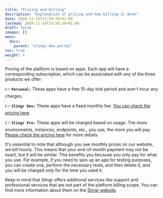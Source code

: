 ```yaml
---
title: "Pricing and billing"
description: "Explanation of pricing and how billing is done"
date: 2020-11-16T13:59:39+01:00
lastmod: 2020-11-16T13:59:39+01:00
draft: false
images: []
menu:
  docs:
    parent: "slingr-dev-portal"
toc: true
weight: 4
---
```

Pricing of the platform is based on apps. Each app will have a corresponding subscription, which can be associated with any of the three products we offer:

👉 **`Personal:`** These apps have a free 15-day trial period and won't incur any charges.

👉 **`Slingr Dev:`** These apps have a fixed monthly fee. [You can check the pricing here](https://www.slingr.io/pricing).

👉 **`Slingr Pro:`** These apps will be charged based on usage. The more environments, instances, endpoints, etc., you use, the more you will pay. [Please check the pricing here](https://www.slingr.io/pricing) for more details.

It's essential to note that although you see monthly prices on our website, we bill hourly. This means that your end-of-month payment may not be exact, but it will be similar. This benefits you because you only pay for what you use. For example, if you need to spin up an app for testing purposes, you can create one, perform the necessary tests, and then delete it, and you will be charged only for the time you used it.

Keep in mind that Slingr offers additional services like support and professional services that are not part of the platform billing scope. You can find more information about them on the [Slingr website](https://slingr.io).
